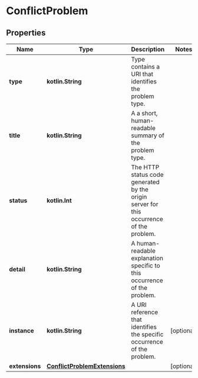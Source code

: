 
# ConflictProblem

## Properties
| Name | Type | Description | Notes |
| ------------ | ------------- | ------------- | ------------- |
| **type** | **kotlin.String** | Type contains a URI that identifies the problem type. |  |
| **title** | **kotlin.String** | A a short, human-readable summary of the problem type. |  |
| **status** | **kotlin.Int** | The HTTP status code generated by the origin server for this occurrence of the problem. |  |
| **detail** | **kotlin.String** | A human-readable explanation specific to this occurrence of the problem. |  |
| **instance** | **kotlin.String** | A URI reference that identifies the specific occurrence of the problem. |  [optional] |
| **extensions** | [**ConflictProblemExtensions**](ConflictProblemExtensions.md) |  |  [optional] |



